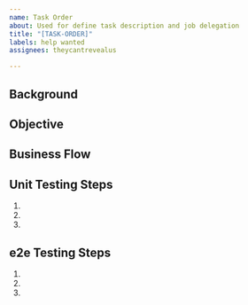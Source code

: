 ```yaml
---
name: Task Order
about: Used for define task description and job delegation
title: "[TASK-ORDER]"
labels: help wanted
assignees: theycantrevealus

---
```


## Background
<!-- What is the purpose of this task -->

## Objective
<!--- Define detailed task goal description -->

## Business Flow
<!-- Describe objective flowchart using mermaid syntax -->

## Unit Testing Steps
1.
2.
3.

## e2e Testing Steps
1.
2.
3.
